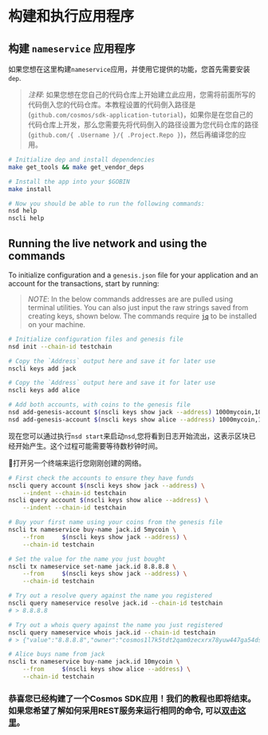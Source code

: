 # 构建和执行应用程序

## 构建 `nameservice` 应用程序

如果您想在这里构建`nameservice`应用，并使用它提供的功能，您首先需要安装`dep`.

> _*注释*_: 如果您想在您自己的代码仓库上开始建立此应用，您需将前面所写的代码倒入您的代码仓库。本教程设置的代码倒入路径是(`github.com/cosmos/sdk-application-tutorial`)，如果你是在您自己的代码仓库上开发，那么您需要先将代码倒入的路径设置为您代码仓库的路径(`github.com/{ .Username }/{ .Project.Repo }`)，然后再编译您的应用。 

```bash
# Initialize dep and install dependencies
make get_tools && make get_vendor_deps

# Install the app into your $GOBIN
make install

# Now you should be able to run the following commands:
nsd help
nscli help
```

## Running the live network and using the commands

To initialize configuration and a `genesis.json` file for your application and an account for the transactions, start by running:

> _*NOTE*_: In the below commands addresses are are pulled using terminal utilities. You can also just input the raw strings saved from creating keys, shown below. The commands require [`jq`](https://stedolan.github.io/jq/download/) to be installed on your machine.

```bash
# Initialize configuration files and genesis file
nsd init --chain-id testchain

# Copy the `Address` output here and save it for later use
nscli keys add jack

# Copy the `Address` output here and save it for later use
nscli keys add alice

# Add both accounts, with coins to the genesis file
nsd add-genesis-account $(nscli keys show jack --address) 1000mycoin,1000jackCoin
nsd add-genesis-account $(nscli keys show alice --address) 1000mycoin,1000aliceCoin
```

现在您可以通过执行`nsd start`来启动`nsd`,您将看到日志开始流出，这表示区块已经开始产生。这个过程可能需要等待数秒钟时间。 

打开另一个终端来运行您刚刚创建的网络。 

```bash
# First check the accounts to ensure they have funds
nscli query account $(nscli keys show jack --address) \
    --indent --chain-id testchain
nscli query account $(nscli keys show alice --address) \
    --indent --chain-id testchain

# Buy your first name using your coins from the genesis file
nscli tx nameservice buy-name jack.id 5mycoin \
    --from     $(nscli keys show jack --address) \
    --chain-id testchain

# Set the value for the name you just bought
nscli tx nameservice set-name jack.id 8.8.8.8 \
    --from     $(nscli keys show jack --address) \
    --chain-id testchain

# Try out a resolve query against the name you registered
nscli query nameservice resolve jack.id --chain-id testchain
# > 8.8.8.8

# Try out a whois query against the name you just registered
nscli query nameservice whois jack.id --chain-id testchain
# > {"value":"8.8.8.8","owner":"cosmos1l7k5tdt2qam0zecxrx78yuw447ga54dsmtpk2s","price":[{"denom":"mycoin","amount":"5"}]}

# Alice buys name from jack
nscli tx nameservice buy-name jack.id 10mycoin \
    --from     $(nscli keys show alice --address) \
    --chain-id testchain
```

### 恭喜您已经构建了一个Cosmos SDK应用！我们的教程也即将结束。如果您希望了解如何采用REST服务来运行相同的命令, 可以[双击这里](./run-rest.md)。 

